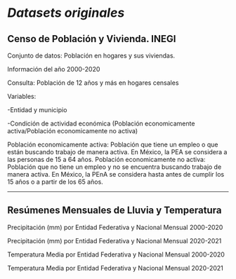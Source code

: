 # _Datasets originales_

## Censo de Población y Vivienda. INEGI 

Conjunto de datos: Población en hogares y sus viviendas. 

Información del año 2000-2020

Consulta: Población de 12 años y más en hogares censales

  Variables:
  
  -Entidad y municipio
  
  -Condición de actividad económica (Población economicamente activa/Población economicamente no activa)

Población economicamente activa: Población que tiene un empleo o que están buscando trabajo de manera activa. En México, la PEA se considera a las personas de 15 a 64 años.
Población economicamente no activa: Población que no tiene un empleo y no se encuentra buscando trabajo de manera activa. En México, la PEnA se considera hasta antes de cumplir los 15 años o a partir de los 65 años.

  -----------------------------------------------------------------------------

## Resúmenes Mensuales de Lluvia y Temperatura 

Precipitación (mm) por Entidad Federativa y Nacional Mensual 2000-2020

Precipitación (mm) por Entidad Federativa y Nacional Mensual 2020-2021

Temperatura Media por Entidad Federativa y Nacional Mensual 2000-2020

Temperatura Media por Entidad Federativa y Nacional Mensual 2020-2021
